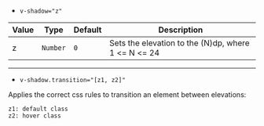 - `v-shadow="z"`

| Value | Type     | Default | Description                                         |
| ----- | -------- | ------- | --------------------------------------------------- |
| z     | `Number` | `0`     | Sets the elevation to the (N)dp, where 1 <= N <= 24 |

---

- `v-shadow.transition="[z1, z2]"`

Applies the correct css rules to transition an element between elevations:

```
z1: default class
z2: hover class
```
